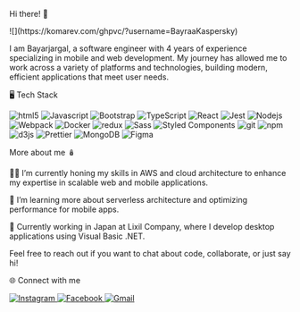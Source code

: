 Hi there! 👋
<p>
![](https://komarev.com/ghpvc/?username=BayraaKaspersky)
</p>

I am Bayarjargal, a software engineer with 4 years of experience specializing in mobile and web development. My journey has allowed me to work across a variety of platforms and technologies, building modern, efficient applications that meet user needs.


🖥️ Tech Stack

<p>
  <img alt="html5" src="https://img.shields.io/badge/-HTML5-E34F26?style=flat-square&logo=html5&logoColor=white" />
  <img alt="Javascript" src="https://img.shields.io/badge/-javascript-f7df1c?style=flat-square&logo=javascript&logoColor=black" />
  <img alt="Bootstrap" src="https://img.shields.io/badge/-bootstrap-7953b3?style=flat-square&logo=javascript&logoColor=white" />
  <img alt="TypeScript" src="https://img.shields.io/badge/-TypeScript-007ACC?style=flat-square&logo=typescript&logoColor=white" />
  <img alt="React" src="https://img.shields.io/badge/-React-45b8d8?style=flat-square&logo=react&logoColor=white" />
  <img alt="Jest" src="https://img.shields.io/badge/-jest-be3d19?style=flat-square&logo=jest&logoColor=white" />
  <img alt="Nodejs" src="https://img.shields.io/badge/-Nodejs-43853d?style=flat-square&logo=Node.js&logoColor=white" />
  <img alt="Webpack" src="https://img.shields.io/badge/-Webpack-8DD6F9?style=flat-square&logo=webpack&logoColor=white" />
  <img alt="Docker" src="https://img.shields.io/badge/-Docker-46a2f1?style=flat-square&logo=docker&logoColor=white" />
  <img alt="redux" src="https://img.shields.io/badge/-Redux-764ABC?style=flat-square&logo=redux&logoColor=white" />
  <img alt="Sass" src="https://img.shields.io/badge/-Sass-CC6699?style=flat-square&logo=sass&logoColor=white" />
  <img alt="Styled Components" src="https://img.shields.io/badge/-Styled_Components-db7092?style=flat-square&logo=styled-components&logoColor=white" />
  <img alt="git" src="https://img.shields.io/badge/-Git-F05032?style=flat-square&logo=git&logoColor=white" />
  <img alt="npm" src="https://img.shields.io/badge/-NPM-CB3837?style=flat-square&logo=npm&logoColor=white" />
  <img alt="d3js" src="https://img.shields.io/badge/-D3.js-F9A03C?style=flat-square&logo=d3.js&logoColor=white" />
  <img alt="Prettier" src="https://img.shields.io/badge/-Prettier-F7B93E?style=flat-square&logo=prettier&logoColor=white" />
  <img alt="MongoDB" src="https://img.shields.io/badge/-MongoDB-13aa52?style=flat-square&logo=mongodb&logoColor=white" />
   <img alt="Figma" src="https://img.shields.io/badge/-Figma-F24E1E?style=flat-square&logo=figma&logoColor=white" />
</p>



More about me 🪆
<p>
👨‍💻 I’m currently honing my skills in AWS and cloud architecture to enhance my expertise in scalable web and mobile applications.
  </p>
  <p>
🌱 I’m learning more about serverless architecture and optimizing performance for mobile apps.
    </p>
    <p>
🔭 Currently working in Japan at Lixil Company, where I develop desktop applications using Visual Basic .NET.
</p>
<p>
Feel free to reach out if you want to chat about code, collaborate, or just say hi!
</p>


🌐 Connect with me


<p> <a href="https://www.instagram.com/bayraakaspersky"> <img alt="Instagram" src="https://img.shields.io/badge/Instagram-E4405F?style=for-the-badge&logo=instagram&logoColor=white" /> </a> <a href="https://www.facebook.com/bayraakaspersky"> <img alt="Facebook" src="https://img.shields.io/badge/Facebook-1877F2?style=for-the-badge&logo=facebook&logoColor=white" /> </a> <a href="mailto:bayraakaspersky@gmail.com"> <img alt="Gmail" src="https://img.shields.io/badge/Gmail-D14836?style=for-the-badge&logo=gmail&logoColor=white" /> </a> </p>
